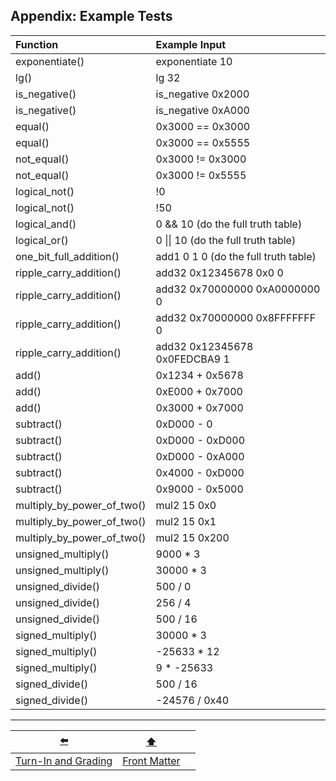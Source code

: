 ## Appendix: Example Tests

| Function                   | Example Input                        |
|:---------------------------|:-------------------------------------|
| exponentiate()             | exponentiate 10                      |
| lg()                       | lg 32                                |
| is_negative()              | is_negative 0x2000                   |
| is_negative()              | is_negative 0xA000                   |
| equal()                    | 0x3000 == 0x3000                     |
| equal()                    | 0x3000 == 0x5555                     |
| not_equal()                | 0x3000 != 0x3000                     |
| not_equal()                | 0x3000 != 0x5555                     |
| logical_not()              | !0                                   |
| logical_not()              | !50                                  |
| logical_and()              | 0 && 10 (do the full truth table)    |
| logical_or()               | 0 \|\| 10 (do the full truth table)  |
| one_bit_full_addition()    | add1 0 1 0 (do the full truth table) |
| ripple_carry_addition()    | add32 0x12345678 0x0 0               |
| ripple_carry_addition()    | add32 0x70000000 0xA0000000 0        |
| ripple_carry_addition()    | add32 0x70000000 0x8FFFFFFF 0        |
| ripple_carry_addition()    | add32 0x12345678 0x0FEDCBA9 1        |
| add()                      | 0x1234 + 0x5678                      |
| add()                      | 0xE000 + 0x7000                      |
| add()                      | 0x3000 + 0x7000                      |
| subtract()                 | 0xD000 - 0                           |
| subtract()                 | 0xD000 - 0xD000                      |
| subtract()                 | 0xD000 - 0xA000                      |
| subtract()                 | 0x4000 - 0xD000                      |
| subtract()                 | 0x9000 - 0x5000                      |
| multiply_by_power_of_two() | mul2 15 0x0                          |
| multiply_by_power_of_two() | mul2 15 0x1                          |
| multiply_by_power_of_two() | mul2 15 0x200                        |
| unsigned_multiply()        | 9000 * 3                             |
| unsigned_multiply()        | 30000 * 3                            |
| unsigned_divide()          | 500 / 0                              |
| unsigned_divide()          | 256 / 4                              |
| unsigned_divide()          | 500 / 16                             |
| signed_multiply()          | 30000 * 3                            |
| signed_multiply()          | -25633 * 12                          |
| signed_multiply()          | 9 * -25633                           |
| signed_divide()            | 500 / 16                             |
| signed_divide()            | -24576 / 0x40                        |

---

|         [⬅️](09-grading.md)          |      [⬆️](../README.md)      |                   |
|:------------------------------------:|:----------------------------:|:-----------------:|
| [Turn-In and Grading](09-grading.md) | [Front Matter](../README.md) |                   |
